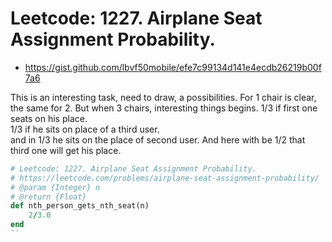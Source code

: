 # Leetcode: 1227. Airplane Seat Assignment Probability.

- https://gist.github.com/lbvf50mobile/efe7c99134d141e4ecdb26219b00f7a6

This is an interesting task, need to draw, a possibilities. For 1 chair is clear, the same for 2. But when 3 chairs, interesting things begins.
1/3 if first one seats on his place.               
1/3 if he sits on place of a third user.               
and in 1/3 he sits on the place of second user. And here with be 1/2 that third one will get his place.        
  
```Ruby
# Leetcode: 1227. Airplane Seat Assignment Probability.
# https://leetcode.com/problems/airplane-seat-assignment-probability/
# @param {Integer} n
# @return {Float}
def nth_person_gets_nth_seat(n)
    2/3.0
end
``